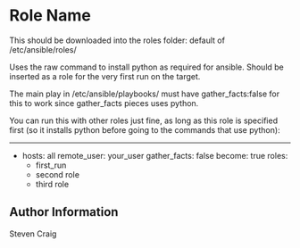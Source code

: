 Role Name
=========

This should be downloaded into the roles folder: default of /etc/ansible/roles/

Uses the raw command to install python as required for ansible. Should be inserted as a role for the very first run on the target.

The main play in /etc/ansible/playbooks/ must have gather_facts:false for this to work since gather_facts pieces uses python.

You can run this with other roles just fine, as long as this role is specified first (so it installs python before going to the commands that use python):

---
- hosts: all
  remote_user: your_user
  gather_facts: false
  become: true
  roles:
    - first_run
    - second role
    - third role

Author Information
------------------
Steven Craig
